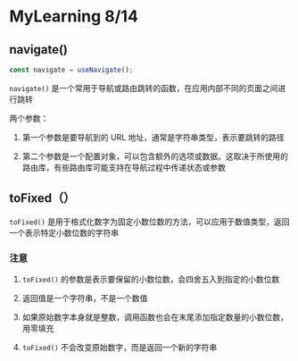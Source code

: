 # MyLearning 8/14

## navigate()

```ts
const navigate = useNavigate();
```

`navigate()` 是一个常用于导航或路由跳转的函数，在应用内部不同的页面之间进行跳转

两个参数：

1. 第一个参数是要导航到的 URL 地址，通常是字符串类型，表示要跳转的路径

2. 第二个参数是一个配置对象，可以包含额外的选项或数据。这取决于所使用的路由库，有些路由库可能支持在导航过程中传递状态或参数

## toFixed（）

`toFixed()` 是用于格式化数字为固定小数位数的方法，可以应用于数值类型，返回一个表示特定小数位数的字符串

### 注意

1. `toFixed()` 的参数是表示要保留的小数位数，会四舍五入到指定的小数位数

2. 返回值是一个字符串，不是一个数值

3. 如果原始数字本身就是整数，调用函数也会在末尾添加指定数量的小数位数，用零填充

4. `toFixed()` 不会改变原始数字，而是返回一个新的字符串
